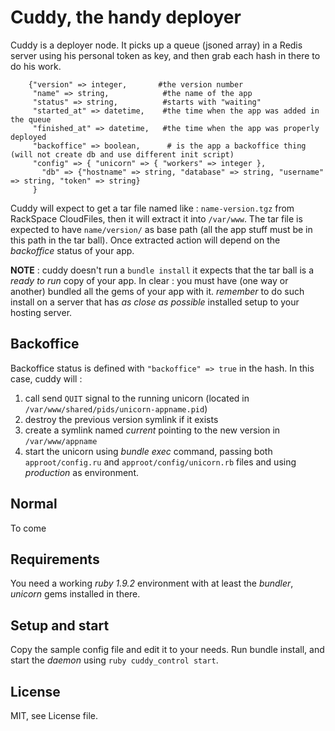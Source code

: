 # Cuddy, the handy deployer

Cuddy is a deployer node. It picks up a queue (jsoned array) in a Redis server using his personal token as key, and then grab each hash in there to do his work.

  ```
      {"version" => integer,       #the version number
       "name" => string,            #the name of the app
       "status" => string,          #starts with "waiting"
       "started_at" => datetime,    #the time when the app was added in the queue
       "finished_at" => datetime,   #the time when the app was properly deployed
       "backoffice" => boolean,      # is the app a backoffice thing (will not create db and use different init script)
       "config" => { "unicorn" => { "workers" => integer },
         "db" => {"hostname" => string, "database" => string, "username" => string, "token" => string}
       }
  ```

Cuddy will expect to get a tar file named like : `name-version.tgz` from RackSpace CloudFiles, then it will extract it into `/var/www`. The tar file is expected to have `name/version/` as base path (all the app stuff must be in this path in the tar ball). Once extracted action will depend on the _backoffice_ status of your app.

**NOTE** : cuddy doesn't run a `bundle install` it expects that the tar ball is a _ready to run_ copy of your app. In clear : you must have (one way or another) bundled all the gems of your app with it. *remember* to do such install on a server that has _as close as possible_ installed setup to your hosting server.

## Backoffice

Backoffice status is defined with `"backoffice" => true` in the hash. In this case, cuddy will :

1. call send `QUIT` signal to the running unicorn (located in `/var/www/shared/pids/unicorn-appname.pid`)
2. destroy the previous version symlink if it exists
3. create a symlink named _current_ pointing to the new version in `/var/www/appname`
4. start the unicorn using _bundle exec_ command, passing both `approot/config.ru` and `approot/config/unicorn.rb` files and using _production_ as environment.

## Normal

To come

## Requirements

You need a working _ruby 1.9.2_ environment with at least the _bundler_, _unicorn_ gems installed in there.

## Setup and start

Copy the sample config file and edit it to your needs. Run bundle install, and start the _daemon_ using `ruby cuddy_control start`.

## License

MIT, see License file.
